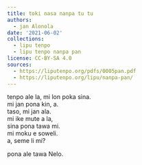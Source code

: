 ```yaml
---
title: toki nasa nanpa tu tu
authors:
  - jan Alonola
date: '2021-06-02'
collections:
  - lipu tenpo
  - lipu tenpo nanpa pan
license: CC-BY-SA 4.0
sources:
  - https://liputenpo.org/pdfs/0005pan.pdf
  - https://liputenpo.org/lipu/nanpa-pan/
---
```


tenpo ale la, mi lon poka sina.  
mi jan pona kin, a.  
taso, mi jan ala.  
mi ike mute a la,  
sina pona tawa mi.  
mi moku e soweli.  
a, seme li mi?

pona ale tawa Nelo.
